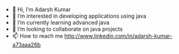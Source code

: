 - 👋 Hi, I’m Adarsh Kumar
- 👀 I’m interested in developing applications using java
- 🌱 I’m currently learning advanced java
- 💞️ I’m looking to collaborate on java projects
- 📫 How to reach me http://www.linkedin.com/in/adarsh-kumar-a73aaa26b

